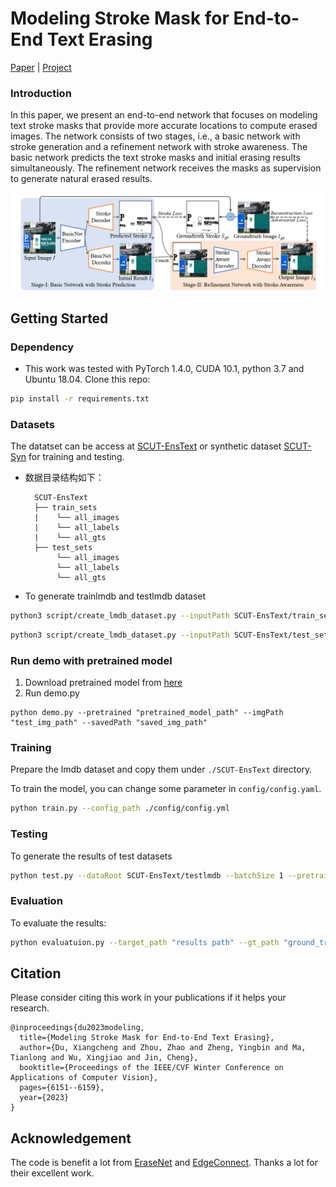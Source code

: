 # Modeling Stroke Mask for End-to-End Text Erasing

[Paper](https://openaccess.thecvf.com/content/WACV2023/papers/Du_Modeling_Stroke_Mask_for_End-to-End_Text_Erasing_WACV_2023_paper.pdf) | [Project](http://10.5.8.102/dxc/saen.git)

### Introduction
In this paper, we present an end-to-end network that focuses on modeling text stroke masks that provide more accurate locations to compute erased images. The network consists of two stages, i.e., a basic network with stroke generation and a refinement network with stroke awareness. The basic network predicts the text stroke masks and initial erasing results simultaneously. The refinement network receives the masks as supervision to generate natural erased results.

![](./imgs/pipline.png)

## Getting Started
### Dependency
- This work was tested with PyTorch 1.4.0, CUDA 10.1, python 3.7 and Ubuntu 18.04. 
Clone this repo:
```bash
pip install -r requirements.txt
```
### Datasets
The datatset can be access at [SCUT-EnsText](https://github.com/HCIILAB/SCUT-EnsText) or synthetic dataset [SCUT-Syn](https://github.com/HCIILAB/Scene-Text-Removal) for training and testing.
- 数据目录结构如下：

  ```text
    SCUT-EnsText
    ├── train_sets
    |    └── all_images
    |    └── all_labels
    |    └── all_gts
    ├── test_sets
         └── all_images
         └── all_labels
         └── all_gts
  ```

- To generate trainlmdb and testlmdb dataset
```bash
python3 script/create_lmdb_dataset.py --inputPath SCUT-EnsText/train_sets/all_images --gtPath SCUT-EnsText/train_sets/all_labels --maskPath SCUT-EnsText/train_sets/stroke --outputPath SCUT-EnsText/trainlmdb
```
```bash
python3 script/create_lmdb_dataset.py --inputPath SCUT-EnsText/test_sets/all_images --gtPath SCUT-EnsText/test_sets/all_labels --maskPath SCUT-EnsText/test_sets/stroke --outputPath SCUT-EnsText/testlmdb
```

### Run demo with pretrained model
1. Download pretrained model from [here](https://drive.google.com/file/d/1dQcLVYFUPj5g9D0y7UI3O8zXDt0pjgwt/view?usp=share_link)
2. Run demo.py
```
python demo.py --pretrained "pretrained_model_path" --imgPath "test_img_path" --savedPath "saved_img_path"
```


### Training
Prepare the lmdb dataset and copy them under `./SCUT-EnsText` directory.

To train the model, you can change some parameter in `config/config.yaml`.
```bash
python train.py --config_path ./config/config.yml
```
### Testing
To generate the results of test datasets
```bash
python test.py --dataRoot SCUT-EnsText/testlmdb --batchSize 1 --pretrain "pretrained_model_path"
```
### Evaluation
To evaluate the results:
```bash
python evaluatuion.py --target_path "results path" --gt_path "ground_truth path"
```

## Citation
Please consider citing this work in your publications if it helps your research.
```
@inproceedings{du2023modeling,
  title={Modeling Stroke Mask for End-to-End Text Erasing},
  author={Du, Xiangcheng and Zhou, Zhao and Zheng, Yingbin and Ma, Tianlong and Wu, Xingjiao and Jin, Cheng},
  booktitle={Proceedings of the IEEE/CVF Winter Conference on Applications of Computer Vision},
  pages={6151--6159},
  year={2023}
}
```

## Acknowledgement
The code is benefit a lot from [EraseNet](https://github.com/lcy0604/EraseNet) and [EdgeConnect](https://github.com/knazeri/edge-connect). Thanks a lot for their excellent work.